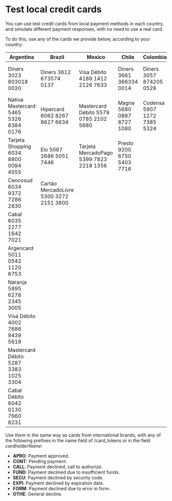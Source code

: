 # Test local credit cards

You can use test credit cards from local payment methods in each country, and simulate different payment responses, with no need to use a real card.

To do this, use any of the cards we provide below, according to your country:

|Argentina|Brazil|Mexico|Chile|Colombia|Peru|Uruguay
|----|-----|-----|-----|-----|-----|-----|
| Diners 3023 803018 0020 | Diners 3612 673574 0137 | Visa Débito 4189 1412 2126 7633 | Diners 3661 366334 0014 | Diners 3057 874205 0528 | Visa Débito 4941 3371 3002 9283 | OCA 5429 9173 0821 2254 |
| Nativa Mastercard 5465 5326 8384 0176 | Hipercard 6062 8267 8627 6634 |Mastercard Débito 5579 0785 2102 5680 | Magna 5680 0887 8727 1080 | Codensa 5907 1272 7385 5324 |Mastercard Débito 5160 0330 0471 4834 | Lider 5058 6652 3318 5628                |
| Tarjeta Shopping 6034 8800 0094 4555 | Elo 5067 2686 5051 7446                | Tarjeta MercadoPago 5399 7823 2218 1356 | Presto 9200 6750 5403 7716 |  |  |
| Cencosud 6034 9372 7286 2830 | Cartão MercadoLivre 5300 3272 2151 3800 |  |  |  |  |  |
| Cabal 6035 2277 1642 7021 |  |  |  |  |  |                              
| Argencard 5011 0542 1120 6753 |  |  |  |  |  |                                
| Naranja 5895 6278 2345 3005 |  |  |  |  |  |                                
| Visa Débito 4002 7686 9439 5619 |  |  |  |  |  |                                
| Mastercard Débito 5287 3383 1025 3304 |  |  |  |  |  |  |                                
| Cabal Débito 6042 0130 7660 8231 |  |  |  |  |  |  |  

Use them in the same way as cards from international brands, with any of the following prefixes in the name field of /card_tokens or in the field _cardholderName_:

* **APRO**: Payment approved.  
* **CONT**: Pending payment.  
* **CALL**: Payment declined, call to authorize.  
* **FUND**: Payment declined due to insufficient funds.  
* **SECU**: Payment declined by security code.  
* **EXPI**: Payment declined by expiration date.  
* **FORM**: Payment declined due to error in form.  
* **OTHE**: General decline.  
